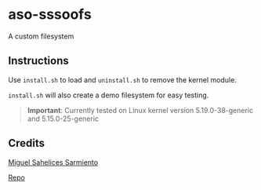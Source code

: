 # aso-sssoofs

A custom filesystem

## Instructions

Use `install.sh` to load and `uninstall.sh` to remove the kernel module.

`install.sh` will also create a demo filesystem for easy testing.

> **Important**: Currently tested on Linux kernel version 5.19.0-38-generic and 5.15.0-25-generic

## Credits

[Miguel Sahelices Sarmiento](mailto:msahes00@estudiantes.unileon.es)

[Repo](https://github.com/msahes00/aso-assoofs)